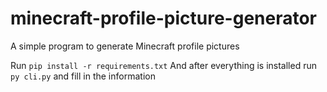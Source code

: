 # minecraft-profile-picture-generator
A simple program to generate Minecraft profile pictures

Run `pip install -r requirements.txt`
And after everything is installed run
`py cli.py` and fill in the information
